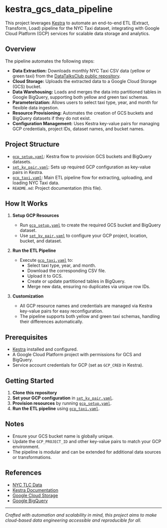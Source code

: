 # kestra_gcs_data_pipeline

This project leverages [Kestra](https://kestra.io/) to automate an end-to-end ETL (Extract, Transform, Load) pipeline for the NYC Taxi dataset, integrating with Google Cloud Platform (GCP) services for scalable data storage and analytics.

## Overview

The pipeline automates the following steps:
- **Data Extraction:** Downloads monthly NYC Taxi CSV data (yellow or green taxi) from the [DataTalksClub public repository](https://github.com/DataTalksClub/nyc-tlc-data/releases).
- **Cloud Storage:** Uploads the extracted data to a Google Cloud Storage (GCS) bucket.
- **Data Warehousing:** Loads and merges the data into partitioned tables in Google BigQuery, supporting both yellow and green taxi schemas.
- **Parameterization:** Allows users to select taxi type, year, and month for flexible data ingestion.
- **Resource Provisioning:** Automates the creation of GCS buckets and BigQuery datasets if they do not exist.
- **Configuration Management:** Uses Kestra key-value pairs for managing GCP credentials, project IDs, dataset names, and bucket names.

## Project Structure

- [`gcp_setup.yaml`](gcp_setup.yaml): Kestra flow to provision GCS buckets and BigQuery datasets.
- [`set_kv_pair.yaml`](set_kv_pair.yaml): Sets up required GCP configuration as key-value pairs in Kestra.
- [`gcp_taxi.yaml`](gcp_taxi.yaml): Main ETL pipeline flow for extracting, uploading, and loading NYC Taxi data.
- `README.md`: Project documentation (this file).

## How It Works

1. **Setup GCP Resources**
   - Run [`gcp_setup.yaml`](gcp_setup.yaml) to create the required GCS bucket and BigQuery dataset.
   - Use [`set_kv_pair.yaml`](set_kv_pair.yaml) to configure your GCP project, location, bucket, and dataset.

2. **Run the ETL Pipeline**
   - Execute [`gcp_taxi.yaml`](gcp_taxi.yaml) to:
     - Select taxi type, year, and month.
     - Download the corresponding CSV file.
     - Upload it to GCS.
     - Create or update partitioned tables in BigQuery.
     - Merge new data, ensuring no duplicates via unique row IDs.

3. **Customization**
   - All GCP resource names and credentials are managed via Kestra key-value pairs for easy reconfiguration.
   - The pipeline supports both yellow and green taxi schemas, handling their differences automatically.

## Prerequisites

- [Kestra](https://kestra.io/) installed and configured.
- A Google Cloud Platform project with permissions for GCS and BigQuery.
- Service account credentials for GCP (set as `GCP_CRED` in Kestra).

## Getting Started

1. **Clone this repository**
2. **Set your GCP configuration** in [`set_kv_pair.yaml`](set_kv_pair.yaml).
3. **Provision resources** by running [`gcp_setup.yaml`](gcp_setup.yaml).
4. **Run the ETL pipeline** using [`gcp_taxi.yaml`](gcp_taxi.yaml).

## Notes

- Ensure your GCS bucket name is globally unique.
- Update the `GCP_PROJECT_ID` and other key-value pairs to match your GCP environment.
- The pipeline is modular and can be extended for additional data sources or transformations.

## References

- [NYC TLC Data](https://github.com/DataTalksClub/nyc-tlc-data/releases)
- [Kestra Documentation](https://kestra.io/docs/)
- [Google Cloud Storage](https://cloud.google.com/storage)
- [Google BigQuery](https://cloud.google.com/bigquery)

---

*Crafted with automation and scalability in mind, this project aims to make cloud-based data engineering accessible and reproducible for all.*
